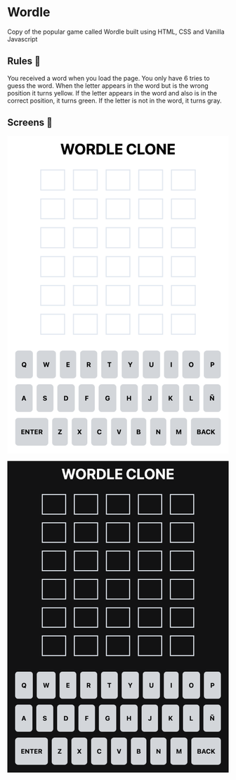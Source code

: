 # Wordle

Copy of the popular game called Wordle built using HTML, CSS and Vanilla Javascript

## Rules 📓

You received a word when you load the page. You only have 6 tries to guess the word. When the letter appears in the word but is the wrong position it turns yellow. If the letter appears in the word and also is in the correct position, it turns green. If the letter is not in the word, it turns gray.

## Screens 📲

![Wordle](/screens/wordle-white.png)

![Wordle Dark](/screens/wordle-dark.png)
